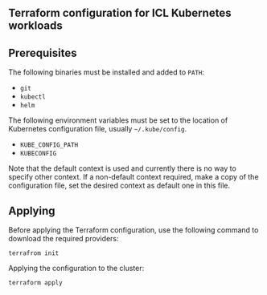 ## Terraform configuration for ICL Kubernetes workloads

## Prerequisites

The following binaries must be installed and added to `PATH`:
* `git`
* `kubectl`
* `helm`

The following environment variables must be set to the location of Kubernetes configuration file, usually `~/.kube/config`.
* `KUBE_CONFIG_PATH`
* `KUBECONFIG`

Note that the default context is used and currently there is no way to specify other context.
If a non-default context required, make a copy of the configuration file,
set the desired context as default one in this file.

## Applying

Before applying the Terraform configuration, use the following command to download the required providers:

```
terrafrom init
```

Applying the configuration to the cluster:

```
terraform apply
```
